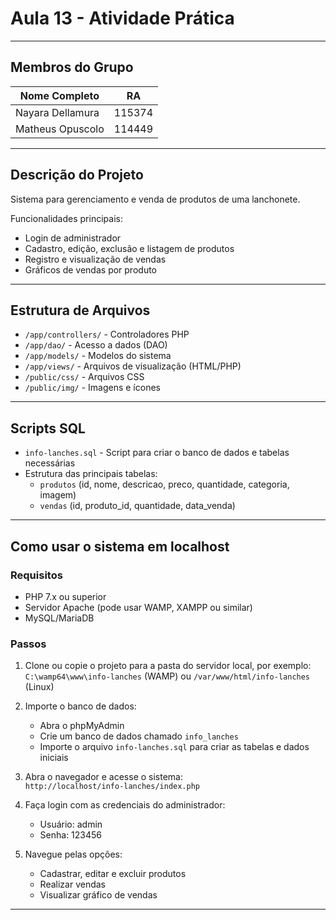 # Aula 13 - Atividade Prática

---

## Membros do Grupo

| Nome Completo         |    RA      |
|-----------------------|------------|
| Nayara Dellamura      |   115374   |
| Matheus Opuscolo      |   114449   |

---

## Descrição do Projeto

Sistema para gerenciamento e venda de produtos de uma lanchonete.  

Funcionalidades principais:  
- Login de administrador  
- Cadastro, edição, exclusão e listagem de produtos  
- Registro e visualização de vendas  
- Gráficos de vendas por produto  

---

## Estrutura de Arquivos

- `/app/controllers/` - Controladores PHP  
- `/app/dao/` - Acesso a dados (DAO)  
- `/app/models/` - Modelos do sistema  
- `/app/views/` - Arquivos de visualização (HTML/PHP)  
- `/public/css/` - Arquivos CSS  
- `/public/img/` - Imagens e ícones  

---

## Scripts SQL

- `info-lanches.sql` - Script para criar o banco de dados e tabelas necessárias  
- Estrutura das principais tabelas:  
  - `produtos` (id, nome, descricao, preco, quantidade, categoria, imagem)  
  - `vendas` (id, produto_id, quantidade, data_venda)  

---

## Como usar o sistema em localhost

### Requisitos

- PHP 7.x ou superior  
- Servidor Apache (pode usar WAMP, XAMPP ou similar)  
- MySQL/MariaDB  

### Passos

1. Clone ou copie o projeto para a pasta do servidor local, por exemplo:  
   `C:\wamp64\www\info-lanches` (WAMP) ou `/var/www/html/info-lanches` (Linux)  

2. Importe o banco de dados:  
   - Abra o phpMyAdmin 
   - Crie um banco de dados chamado `info_lanches`
   - Importe o arquivo `info-lanches.sql` para criar as tabelas e dados iniciais  

3. Abra o navegador e acesse o sistema:  
   `http://localhost/info-lanches/index.php`  

4. Faça login com as credenciais do administrador:  
   - Usuário: admin  
   - Senha: 123456  

5. Navegue pelas opções:  
   - Cadastrar, editar e excluir produtos  
   - Realizar vendas  
   - Visualizar gráfico de vendas  

---
